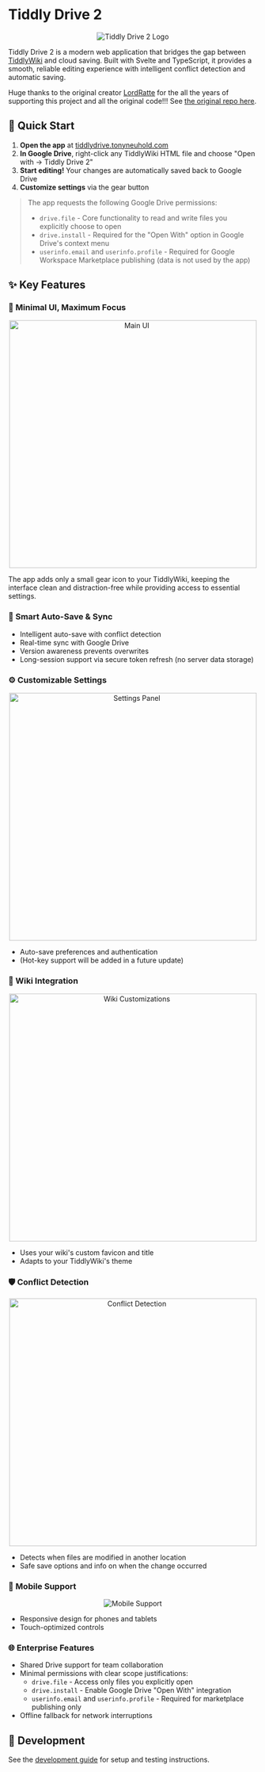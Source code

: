 # Tiddly Drive 2

<div align="center">
  <img src="./branding/png/logo-full-inverted-1024-black.png" alt="Tiddly Drive 2 Logo">
</div>

Tiddly Drive 2 is a modern web application that bridges the gap between [TiddlyWiki](https://tiddlywiki.com/) and cloud saving. Built with Svelte and TypeScript, it provides a smooth, reliable editing experience with intelligent conflict detection and automatic saving.

Huge thanks to the original creator [LordRatte](https://github.com/LordRatte) for the all the years of supporting this project and all the original code!!! See [the original repo here](https://github.com/tiddlydrive/tiddlydrive.github.io).

## 🚀 Quick Start

1. **Open the app** at [tiddlydrive.tonyneuhold.com](https://tiddlydrive.tonyneuhold.com)
2. **In Google Drive**, right-click any TiddlyWiki HTML file and choose "Open with → Tiddly Drive 2"
3. **Start editing!** Your changes are automatically saved back to Google Drive
4. **Customize settings** via the gear button

> The app requests the following Google Drive permissions:
>
> - `drive.file` - Core functionality to read and write files you explicitly choose to open
> - `drive.install` - Required for the "Open With" option in Google Drive's context menu
> - `userinfo.email` and `userinfo.profile` - Required for Google Workspace Marketplace publishing (data is not used by the app)

## ✨ Key Features

### 🔄 Minimal UI, Maximum Focus

<div align="center">
  <img src="branding/screenshots/screenshot2-MainUIAddition.png" alt="Main UI" width="500px">
</div>

The app adds only a small gear icon to your TiddlyWiki, keeping the interface clean and distraction-free while providing access to essential settings.

### 💾 Smart Auto-Save & Sync

- Intelligent auto-save with conflict detection
- Real-time sync with Google Drive
- Version awareness prevents overwrites
- Long-session support via secure token refresh (no server data storage)

### ⚙️ Customizable Settings

<div align="center">
  <img src="branding/screenshots/screenshot3-SettingsPanel.png" alt="Settings Panel" width="500px">
</div>

- Auto-save preferences and authentication
- (Hot-key support will be added in a future update)

### 🎨 Wiki Integration

<div align="center">
  <img src="branding/screenshots/screenshot4-WikiCustomizations.png" alt="Wiki Customizations" width="500px">
</div>

- Uses your wiki's custom favicon and title
- Adapts to your TiddlyWiki's theme

### 🛡️ Conflict Detection

<div align="center">
  <img src="branding/screenshots/screenshot5-ConflictDetection.png" alt="Conflict Detection" width="500px">
</div>

- Detects when files are modified in another location
- Safe save options and info on when the change occurred

### 📱 Mobile Support

<div align="center">
  <img src="branding/screenshots/screenshot6-MobileSupport.png" alt="Mobile Support" style="max-width="500px">
</div>

- Responsive design for phones and tablets
- Touch-optimized controls

### 🌐 Enterprise Features

- Shared Drive support for team collaboration
- Minimal permissions with clear scope justifications:
  - `drive.file` - Access only files you explicitly open
  - `drive.install` - Enable Google Drive "Open With" integration
  - `userinfo.email` and `userinfo.profile` - Required for marketplace publishing only
- Offline fallback for network interruptions

## 🔧 Development

See the [development guide](./docs/development.md) for setup and testing instructions.
